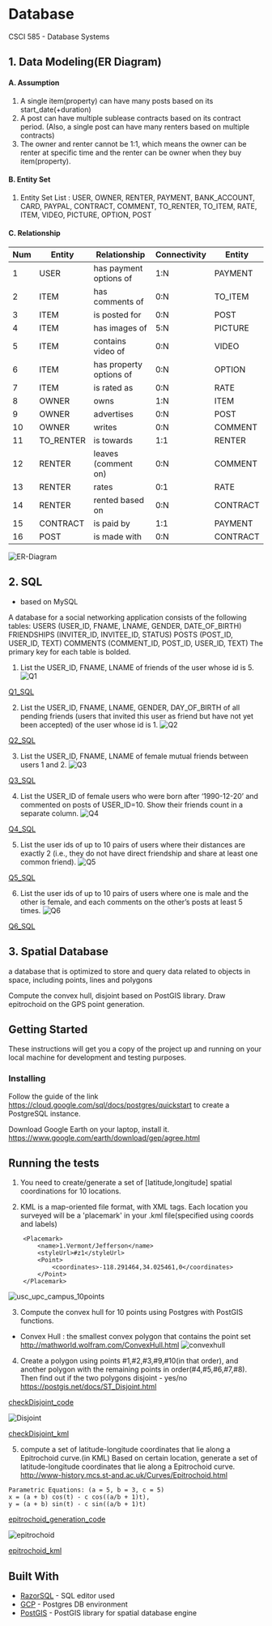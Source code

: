 # Database

CSCI 585 - Database Systems

## 1. Data Modeling(ER Diagram)

#### A. Assumption 
1. A single item(property) can have many posts based on its start_date(+duration)
2. A post can have multiple sublease contracts based on its contract period. (Also, a single post can have many renters based on multiple contracts)
3. The owner and renter cannot be 1:1, which means the owner can be renter at specific time and the renter can be owner when they buy item(property).

#### B. Entity Set
1. Entity Set List : USER, OWNER, RENTER, PAYMENT, BANK_ACCOUNT, CARD, PAYPAL, CONTRACT, COMMENT, TO_RENTER, TO_ITEM, RATE, ITEM, VIDEO, PICTURE, OPTION, POST

#### C. Relationship

Num | Entity | Relationship   | Connectivity | Entity
--- | ------ | ----------------- | ------------ | ------ 
1 | USER | has payment options of | 1:N | PAYMENT 
2 | ITEM | has comments of | 0:N | TO_ITEM
3 | ITEM | is posted for | 0:N | POST
4 | ITEM | has images of | 5:N | PICTURE
5 | ITEM | contains video of | 0:N | VIDEO
6 | ITEM | has property options of | 0:N | OPTION
7 | ITEM | is rated as | 0:N | RATE
8 | OWNER | owns | 1:N | ITEM
9 | OWNER | advertises | 0:N | POST
10 | OWNER | writes | 0:N | COMMENT
11 | TO_RENTER | is towards | 1:1 | RENTER
12 | RENTER | leaves (comment on) | 0:N | COMMENT
13 | RENTER | rates | 0:1 | RATE
14 | RENTER | rented based on | 0:N | CONTRACT
15 | CONTRACT | is paid by | 1:1 | PAYMENT
16 | POST | is made with | 0:N | CONTRACT

![ER-Diagram](https://github.com/chanship/Database/blob/master/data_modeling(ER_Diagram)/er-diagram-shome.png)

## 2. SQL
- based on MySQL

A database for a social networking application consists of the following tables:USERS (USER_ID, FNAME, LNAME, GENDER, DATE_OF_BIRTH)FRIENDSHIPS (INVITER_ID, INVITEE_ID, STATUS)POSTS (POST_ID, USER_ID, TEXT)COMMENTS (COMMENT_ID, POST_ID, USER_ID, TEXT)The primary key for each table is bolded.

1. List the USER_ID, FNAME, LNAME of friends of the user whose id is 5.
![Q1](https://github.com/chanship/Database/blob/master/SQL_dml/Q1_explain.png)

[Q1_SQL](https://github.com/chanship/Database/blob/master/SQL_dml/q1.sql)

2. List the USER_ID, FNAME, LNAME, GENDER, DAY_OF_BIRTH of all pending friends (usersthat invited this user as friend but have not yet been accepted) of the user whose id is 1.
![Q2](https://github.com/chanship/Database/blob/master/SQL_dml/Q2_explain.png)

[Q2_SQL](https://github.com/chanship/Database/blob/master/SQL_dml/q2.sql)

3. List the USER_ID, FNAME, LNAME of female mutual friends between users 1 and 2.
![Q3](https://github.com/chanship/Database/blob/master/SQL_dml/Q3_explain.png)

[Q3_SQL](https://github.com/chanship/Database/blob/master/SQL_dml/q3.sql)

4. List the USER_ID of female users who were born after ‘1990-12-20’ and commented on posts ofUSER_ID=10. Show their friends count in a separate column.
![Q4](https://github.com/chanship/Database/blob/master/SQL_dml/Q4_explain.png)

[Q4_SQL](https://github.com/chanship/Database/blob/master/SQL_dml/q4.sql)

5. List the user ids of up to 10 pairs of users where their distances are exactly 2 (i.e., they do not havedirect friendship and share at least one common friend).
![Q5](https://github.com/chanship/Database/blob/master/SQL_dml/Q5_explain.png)

[Q5_SQL](https://github.com/chanship/Database/blob/master/SQL_dml/q5.sql)

6. List the user ids of up to 10 pairs of users where one is male and the other is female, and eachcomments on the other’s posts at least 5 times.
![Q6](https://github.com/chanship/Database/blob/master/SQL_dml/Q6_explain.png)

[Q6_SQL](https://github.com/chanship/Database/blob/master/SQL_dml/q6.sql)

## 3. Spatial Database

a database that is optimized to store and query data related to objects inspace, including points, lines and polygons

Compute the convex hull, disjoint based on PostGIS library.
Draw epitrochoid on the GPS point generation. 

## Getting Started

These instructions will get you a copy of the project up and running on your local machine for development and testing purposes. 

### Installing

Follow the guide of the link https://cloud.google.com/sql/docs/postgres/quickstart
to create a PostgreSQL instance. 

Download Google Earth on your laptop, install it.
https://www.google.com/earth/download/gep/agree.html

## Running the tests

1. You need to create/generate a set of [latitude,longitude] spatial coordinations for 10 locations.

2. KML is a map-oriented file format, with XML tags. Each location you surveyed will be a 'placemark' in your
.kml file(specified using coords and labels)

```
	<Placemark>
		<name>1.Vermont/Jefferson</name>
		<styleUrl>#z1</styleUrl>
		<Point>
			<coordinates>-118.291464,34.025461,0</coordinates>
		</Point>
	</Placemark>
```
![usc_upc_campus_10points](https://github.com/chanship/Database/blob/master/spatialDB/usc_upc_campus_10points.jpg)

3. Compute the convex hull for 10 points using Postgres with PostGIS functions.
* Convex Hull : the smallest convex polygon that contains the point set
http://mathworld.wolfram.com/ConvexHull.html
![convexhull](https://github.com/chanship/Database/blob/master/spatialDB/convexhull.jpg)


4. Create a polygon using points #1,#2,#3,#9,#10(in that order), and another polygon with  the 
remaining points in order(#4,#5,#6,#7,#8). 
Then find out if the two polygons disjoint - yes/no
https://postgis.net/docs/ST_Disjoint.html

[checkDisjoint_code](https://github.com/chanship/Database/blob/master/spatialDB/epitrochoid.java)

![Disjoint](https://github.com/chanship/Database/blob/master/spatialDB/disjoint.jpg)

[checkDisjoint_kml](https://github.com/chanship/Database/blob/master/spatialDB/usc_upc_convexhull_and_disjoint.kml)

5. compute a set of latitude-longitude coordinates that lie along a Epitrochoid curve.(in KML)
Based on certain location, generate a set of latitude-longitude coordinates that lie 
along a Epitrochoid curve.
http://www-history.mcs.st-and.ac.uk/Curves/Epitrochoid.html

```
Parametric Equations: (a = 5, b = 3, c = 5)
x = (a + b) cos(t) - c cos((a/b + 1)t),
y = (a + b) sin(t) - c sin((a/b + 1)t)
```
[epitrochoid_generation_code](https://github.com/chanship/Database/blob/master/spatialDB/epitrochoid.java)

![epitrochoid](https://github.com/chanship/Database/blob/master/spatialDB/epitrochoid.jpg)

[epitrochoid_kml](https://github.com/chanship/Database/blob/master/spatialDB/epitrochoid.kml)

## Built With

* [RazorSQL](https://razorsql.com/) - SQL editor used
* [GCP](https://cloud.google.com/sql/docs/postgres/quickstart) - Postgres DB environment
* [PostGIS](https://postgis.net/) - PostGIS library for spatial database engine





